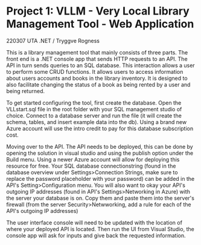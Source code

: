 # Project 1: VLLM - Very Local Library Management Tool - Web Application
220307 UTA .NET / Tryggve Rogness

This is a library management tool that mainly consists of three parts. The front end is a .NET console app that sends HTTP requests to an API. The API in turn sends queries to an SQL database. This interaction allows a user to perform some CRUD functions. It allows users to access information about users accounts and books in the library inventory. It is designed to also facilitate changing the status of a book as being rented by a user and being returned.

To get started configuring the tool, first create the database. Open the VLLstart.sql file in the root folder with your SQL management studio of choice. Connect to a database server and run the file (it will create the schema, tables, and insert example data into the db). Using a brand new Azure account will use the intro credit to pay for this database subscription cost.

Moving over to the API. The API needs to be deployed, this can be done by opening the solution in visual studio and using the publish option under the Build menu. Using a newer Azure account will allow for deploying this resource for free. Your SQL database connectionstring (found in the database overview under Settings>Connection Strings, make sure to replace the password placeholder with your password) can be added in the API's Setting>Configuration menu. You will also want to okay your API's outgoing IP addresses (found in API's Settings>Networking in Azure) with the server your database is on. Copy them and paste them into the server's firewall (from the server Security>Netwworking, add a rule for each of the API's outgoing IP addresses)

The user interface console will need to be updated with the location of where your deployed API is located. Then run the UI from Visual Studio, the console app will ask for inputs and give back the requested information.